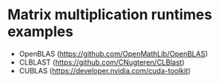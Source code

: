 # Matrix multiplication runtimes examples

* OpenBLAS
  (https://github.com/OpenMathLib/OpenBLAS)
* CLBLAST
  (https://github.com/CNugteren/CLBlast)
* CUBLAS
  (https://developer.nvidia.com/cuda-toolkit)


